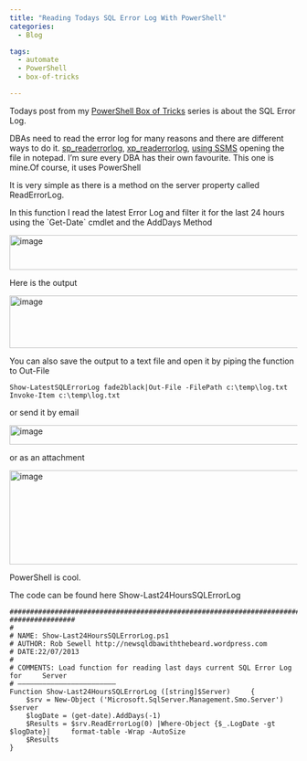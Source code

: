 ```yaml
---
title: "Reading Todays SQL Error Log With PowerShell"
categories:
  - Blog

tags:
  - automate
  - PowerShell
  - box-of-tricks

---
```

<P>Todays post from my <A href="https://blog.robsewell.com/tags/#box-of-tricks" rel=noopener target=_blank>PowerShell Box of Tricks</A> series is about the SQL Error Log.</P>
<P>DBAs need to read the error log for many reasons and there are different ways to do it. <A href="http://subhrosaha.wordpress.com/2012/12/10/sp_readerrorlog-reading-sql-server-error-log-with-sql-command/" rel=noopener target=_blank>sp_readerrorlog</A>, <A href="http://blog.sqltechie.com/2011/03/xpreaderrorlog-parameter-detail.html" rel=noopener target=_blank>xp_readerrorlog</A>, <A href="http://technet.microsoft.com/en-us/library/ms187109.aspx" rel=noopener target=_blank>using SSMS</A> opening the file in notepad. I’m sure every DBA has their own favourite. This one is mine.Of course, it uses PowerShell</P>
<P>It is very simple as there is a method on the server property called ReadErrorLog.</P>
<P>In this function I read the latest Error Log and filter it for the last 24 hours using the `Get-Date` cmdlet and the AddDays Method</P>
<P><A href="https://i1.wp.com/sqldbawithabeard.com/wp-content/uploads/2013/09/image59.png"><IMG title=image style="BORDER-LEFT-WIDTH: 0px; BORDER-RIGHT-WIDTH: 0px; BACKGROUND-IMAGE: none; BORDER-BOTTOM-WIDTH: 0px; PADDING-TOP: 0px; PADDING-LEFT: 0px; DISPLAY: inline; PADDING-RIGHT: 0px; BORDER-TOP-WIDTH: 0px" border=0 alt=image src="https://i1.wp.com/sqldbawithabeard.com/wp-content/uploads/2013/09/image_thumb59.png?resize=630%2C61" width=630 height=61 data-recalc-dims="1" loading="lazy"></A></P>
<P>Here is the output</P>
<P><A href="https://i0.wp.com/sqldbawithabeard.com/wp-content/uploads/2013/09/image60.png"><IMG title=image style="BORDER-LEFT-WIDTH: 0px; BORDER-RIGHT-WIDTH: 0px; BACKGROUND-IMAGE: none; BORDER-BOTTOM-WIDTH: 0px; PADDING-TOP: 0px; PADDING-LEFT: 0px; DISPLAY: inline; PADDING-RIGHT: 0px; BORDER-TOP-WIDTH: 0px" border=0 alt=image src="https://i2.wp.com/sqldbawithabeard.com/wp-content/uploads/2013/09/image_thumb60.png?resize=630%2C92" width=630 height=92 data-recalc-dims="1" loading="lazy"></A></P>
<P>You can also save the output to a text file and open it by piping the function to Out-File</P>

    Show-LatestSQLErrorLog fade2black|Out-File -FilePath c:\temp\log.txt
    Invoke-Item c:\temp\log.txt

<P>or send it by email</P>
<P><A href="https://i1.wp.com/sqldbawithabeard.com/wp-content/uploads/2013/09/image61.png"><IMG title=image style="BORDER-LEFT-WIDTH: 0px; BORDER-RIGHT-WIDTH: 0px; BACKGROUND-IMAGE: none; BORDER-BOTTOM-WIDTH: 0px; PADDING-TOP: 0px; PADDING-LEFT: 0px; DISPLAY: inline; PADDING-RIGHT: 0px; BORDER-TOP-WIDTH: 0px" border=0 alt=image src="https://i2.wp.com/sqldbawithabeard.com/wp-content/uploads/2013/09/image_thumb61.png?resize=630%2C34" width=630 height=34 data-recalc-dims="1" loading="lazy"></A></P>
<P>or as an attachment</P>
<P><A href="https://i0.wp.com/sqldbawithabeard.com/wp-content/uploads/2013/09/image62.png"><IMG title=image style="BORDER-LEFT-WIDTH: 0px; BORDER-RIGHT-WIDTH: 0px; BACKGROUND-IMAGE: none; BORDER-BOTTOM-WIDTH: 0px; PADDING-TOP: 0px; PADDING-LEFT: 0px; DISPLAY: inline; PADDING-RIGHT: 0px; BORDER-TOP-WIDTH: 0px" border=0 alt=image src="https://i0.wp.com/sqldbawithabeard.com/wp-content/uploads/2013/09/image_thumb62.png?resize=630%2C165" width=630 height=165 data-recalc-dims="1" loading="lazy"></A></P>
<P>PowerShell is cool.</P>
<P>The code can be found here Show-Last24HoursSQLErrorLog</P>

    #############################################################################    ################
    #
    # NAME: Show-Last24HoursSQLErrorLog.ps1
    # AUTHOR: Rob Sewell http://newsqldbawiththebeard.wordpress.com
    # DATE:22/07/2013
    #
    # COMMENTS: Load function for reading last days current SQL Error Log for     Server
    # ————————————————————————
    Function Show-Last24HoursSQLErrorLog ([string]$Server)     {                      
        $srv = New-Object ('Microsoft.SqlServer.Management.Smo.Server') $server 
        $logDate = (get-date).AddDays(-1)
        $Results = $srv.ReadErrorLog(0) |Where-Object {$_.LogDate -gt $logDate}|     format-table -Wrap -AutoSize 
        $Results         
    }
